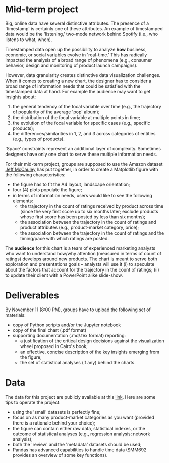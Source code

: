 # Mid-term project

Big, online data have several distinctive attributes. The presence of a
'timestamp' is certainly one of these attributes. An example of
timestamped data would be the 'listening,' two-mode network behind
Spotify (i.e., who listens to what, when).

Timestamped data open up the possibility to analyze **how** business,
economic, or social variables evolve in 'real-time.' This has radically
impacted the analysis of a broad range of phenomena (e.g., consumer
behavior, design and monitoring of product launch campaigns).

However, data granularity creates distinctive data visualization
challenges. When it comes to creating a new chart, the designer has to
consider a broad range of information needs that could be satisfied with
the timestamped data at hand. For example the audience may want to get
insights about:

1. the general tendency of the focal variable over time (e.g., the
   trajectory of popularity of the average 'pop' album);
2. the distribution of the focal variable at multiple points in time;
3. the evolution of the focal variable for specific cases (e.g.,
   specific products);
4. the differences/similarities in 1, 2, and 3 across categories of
   entities (e.g., types of products).

'Space' constraints represent an additional layer of complexity.
Sometimes designers have only one chart to serve these multiple
information needs.

For their mid-term project, groups are supposed to use the Amazon
dataset [Jeff McCauley](wwww.mccauley.com) has put together, in order to
create a Matplotlib figure with the following characteristics:

+ the figure has to fit the A4 layout, landscape orientation;
+ four (4) plots populate the figure;
+ in terms of information needs, users would like to see the following
    elements:
  - the trajectory in the count of ratings received by product across time
      (since the very first score up to six months later; exclude products whose
      first score has been posted by less than six months);
  - the association between the trajectory in the count of ratings and
      product attributes (e.g., product-market category, price);
  - the association between the trajectory in the count of ratings and
      the timing/pace with which ratings are posted.

The **audience** for this chart is a team of experienced marketing
analysts who want to understand how/why attention (measured in terms of count of
ratings) develops around new products.  The chart is meant to serve both
exploration and presentations goals – analysts will use it (i) to
speculate about the factors that account for the trajectory in the
count of ratings; (ii) to update their client with a PowerPoint alike
slide-show.


Deliverables
============

By November 11 (8:00 PM), groups have to upload the following set of materials:

+ copy of Python scripts and/or the Jupyter notebook
+ copy of the final chart (.pdf format)
+ supporting documentation (.md/.tex format) reporting:
  - a justification of the critical design decisions against the visualization wheel proposed
      in Cairo's book;
  - an effective, concise description of the key insights emerging from
      the figure;
  - the set of statistical analyses (if any) behind the charts.


Data
====

The data for this project are publicly available at this
[link](http://jmcauley.ucsd.edu/data/amazon/). Here are some tips to
operate the project:

+ using the 'small' datasets is perfectly fine;
+ focus on as many product-market categories as you want (provided there
    is a rationale behind your choice);
+ the figure can contain either raw data, statistical indexes, or the
    outcome of statistical analyses (e.g., regression analysis; network
    analysis);
+ both the 'review' and the 'metadata' datasets should be used;
+ Pandas has advanced capabilities to handle time data (SMM692 provides
    an overview of some key functions).
